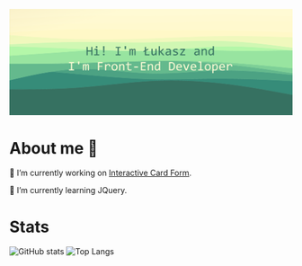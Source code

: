 ![Hi! I'm Łukasz and I'm Front-End Developer](banner.png)

# **About me** 👀

🔭 I’m currently working on [Interactive Card Form](https://github.com/lukasz-stepien-dev/Interactive-Card-Form).

🌱 I’m currently learning JQuery.

# Stats

![GitHub stats](https://github-readme-stats.vercel.app/api?username=lukasz-stepien-dev&theme=gruvbox_light&show_icons=true)
![Top Langs](https://github-readme-stats.vercel.app/api/top-langs/?username=lukasz-stepien-dev&theme=gruvbox_light&show_icons=true)

<!--
**lukasz-stepien-dev/lukasz-stepien-dev** is a ✨ _special_ ✨ repository because its `README.md` (this file) appears on your GitHub profile.

Here are some ideas to get you started:


- 👯 I’m looking to collaborate on ...
- 🤔 I’m looking for help with finding great books.
- 💬 Are you have a question? You can ask me [here](https://github.com/lukasz-stepien-dev/lukasz-stepien-dev/issues).
- 📫 How to reach me: ...
- 😄 Pronouns: ...
- ⚡ Fun fact: ...
-->
